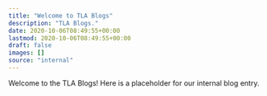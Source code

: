 ```yaml
---
title: "Welcome to TLA Blogs"
description: "TLA Blogs."
date: 2020-10-06T08:49:55+00:00
lastmod: 2020-10-06T08:49:55+00:00
draft: false
images: []
source: "internal"
---
```


Welcome to the TLA Blogs! Here is a placeholder for our internal blog entry.
